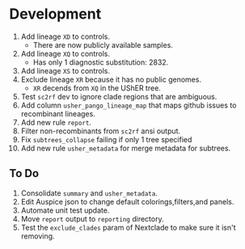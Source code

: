 # Development

1. Add lineage `XD` to controls.
    - There are now publicly available samples.
1. Add lineage `XQ` to controls.
    - Has only 1 diagnostic substitution: 2832.
1. Add lineage `XS` to controls.
1. Exclude lineage `XR` because it has no public genomes.
    - `XR` decends from `XQ` in the UShER tree.
1. Test `sc2rf` dev to ignore clade regions that are ambiguous.
1. Add column `usher_pango_lineage_map` that maps github issues to recombinant lineages.
1. Add new rule `report`.
1. Filter non-recombinants from `sc2rf` ansi output.
1. Fix `subtrees_collapse` failing if only 1 tree specified
1. Add new rule `usher_metadata` for merge metadata for subtrees.

## To Do

1. Consolidate `summary` and `usher_metadata`.
1. Edit Auspice json to change default colorings,filters,and panels.
1. Automate unit test update.
1. Move `report` output to `reporting` directory.
1. Test the `exclude_clades` param of Nextclade to make sure it isn't removing.
